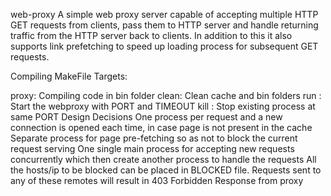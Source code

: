 web-proxy
A simple web proxy server capable of accepting multiple HTTP GET requests from clients, pass them to HTTP server and handle returning traffic from the HTTP server back to clients. In addition to this it also supports link prefetching to speed up loading process for subsequent GET requests.

Compiling
MakeFile Targets:

proxy: Compiling code in bin folder
clean: Clean cache and bin folders
run : Start the webproxy with PORT and TIMEOUT
kill : Stop existing process at same PORT
Design Decisions
One process per request and a new connection is opened each time, in case page is not present in the cache
Separate process for page pre-fetching so as not to block the current request serving
One single main process for accepting new requests concurrently which then create another process to handle the requests
All the hosts/ip to be blocked can be placed in BLOCKED file. Requests sent to any of these remotes will result in 403 Forbidden Response from proxy
